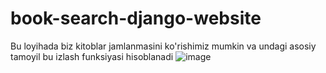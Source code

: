 # book-search-django-website
Bu loyihada biz kitoblar jamlanmasini ko'rishimiz mumkin va undagi asosiy tamoyil bu izlash funksiyasi hisoblanadi
![image](https://user-images.githubusercontent.com/102412893/167436945-6b5d9b84-faf8-4ce5-abbb-03794b5aa68f.png)
